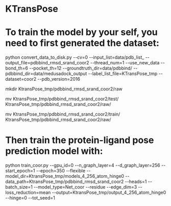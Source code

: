 # KTransPose

# To train the model by your self, you need to first generated the dataset:
python convert_data_to_disk.py --cv=0 --input_list=data/pdb_list_ --output_file=pdbbind_rmsd_srand_coor2 --thread_num=1 --use_new_data --bond_th=6 --pocket_th=12 --groundtruth_dir=data/pdbbind/ --pdbbind_dir=data/medusadock_output --label_list_file=KTransPose_tmp --dataset=coor2 --pdb_version=2016

mkdir KtransPose_tmp/pdbbind_rmsd_srand_coor2/raw

mv KtransPose_tmp/pdbbind_rmsd_srand_coor2/test/ KtransPose_tmp/pdbbind_rmsd_srand_coor2/raw/

mv KtransPose_tmp/pdbbind_rmsd_srand_coor2/train/ KtransPose_tmp/pdbbind_rmsd_srand_coor2/raw/

# Then train the protein-ligand pose prediction model with:
python train_coor.py --gpu_id=0 --n_graph_layer=4 --d_graph_layer=256 --start_epoch=1 --epoch=350 --flexible --model_dir=KtransPose_tmp/models_4_256_atom_hinge0 --data_path=KtransPose_tmp/pdbbind_rmsd_srand_coor2 --heads=1 --batch_size=1 --model_type=Net_coor --residue --edge_dim=3 --loss_reduction=mean --output=KtransPose_tmp/output_4_256_atom_hinge0 --hinge=0 --tot_seed=1


